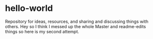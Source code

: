 # hello-world
Repository for ideas, resources, and sharing and discussing things with others.
Hey so I think I messed up the whole Master and readme-edits things so here is my second attempt.
